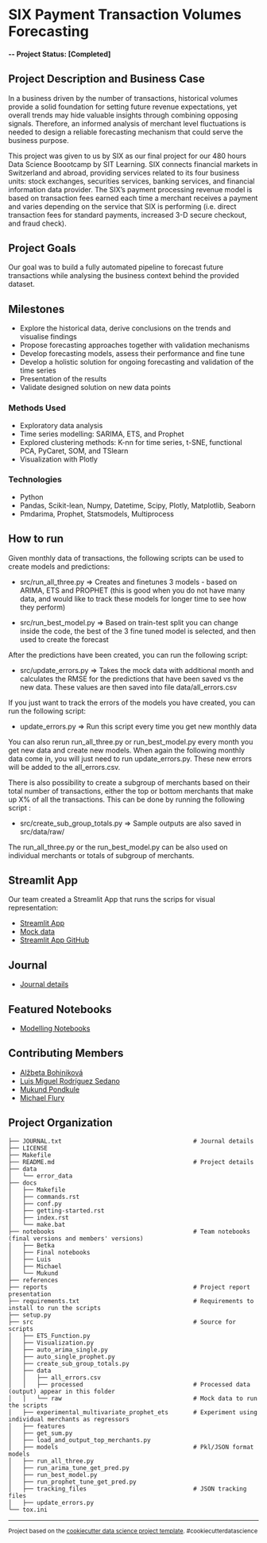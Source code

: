 # SIX Payment Transaction Volumes Forecasting

#### -- Project Status: [Completed]

## Project Description and Business Case
In a business driven by the number of transactions, historical volumes provide a solid foundation for setting future revenue expectations, yet overall trends may hide valuable insights through combining opposing signals. Therefore, an informed analysis of merchant level fluctuations is needed to design a reliable forecasting mechanism that could serve the business purpose.

This project was given to us by SIX as our final project for our 480 hours Data Science Boootcamp by SIT Learning. SIX connects financial markets in Switzerland and abroad, providing services related to its four business units: stock exchanges, securities services, banking services, and financial information data provider. The SIX’s payment processing revenue model is based on transaction fees earned each time a merchant receives a payment and varies depending on the service that SIX is performing (i.e. direct transaction fees for standard payments, increased 3-D secure checkout, and fraud check).

## Project Goals
Our goal was to build a fully automated pipeline to forecast future transactions while analysing the business context behind the provided dataset.

## Milestones
* Explore the historical data, derive conclusions on the trends and visualise findings
* Propose forecasting approaches together with validation mechanisms
* Develop forecasting models, assess their performance and fine tune
* Develop a holistic solution for ongoing forecasting and validation of the time series
* Presentation of the results
* Validate designed solution on new data points

### Methods Used
* Exploratory data analysis
* Time series modelling: SARIMA, ETS, and Prophet
* Explored clustering methods: K-nn for time series, t-SNE, functional PCA, PyCaret, SOM, and TSlearn
* Visualization with Plotly

### Technologies
* Python
* Pandas, Scikit-lean, Numpy, Datetime, Scipy, Plotly, Matplotlib, Seaborn
* Pmdarima, Prophet, Statsmodels, Multiprocess

## How to run
Given monthly data of transactions, the following scripts can be used to create models and predictions:
* src/run_all_three.py
=> Creates and finetunes 3 models - based on ARIMA, ETS and PROPHET (this is good when you do not have many data, and would like to track these models for longer time to see how they perform)

* src/run_best_model.py
=> Based on train-test split you can change inside the code, the best of the 3 fine tuned model is selected, and then used to create the forecast

After the predictions have been created, you can run the following script:
* src/update_errors.py
=> Takes the mock data with additional month and calculates the RMSE for the predictions that have been saved vs the new data. These values are then saved into file data/all_errors.csv

If you just want to track the errors of the models you have created, you can run the following script:
* update_errors.py
=> Run this script every time you get new monthly data

You can also rerun run_all_three.py or run_best_model.py every month you get new data and create new models. When again the following monthly data come in, you will just need to run update_errors.py. These new errors will be added to the all_errors.csv.

There is also possibility to create a subgroup of merchants based on their total number of transactions, either the top or bottom merchants that make up X% of all the transactions. This can be done by running the following script :
* src/create_sub_group_totals.py
=> Sample outputs are also saved in src/data/raw/

The run_all_three.py or the run_best_model.py can be also used on individual merchants or totals of subgroup of merchants.

## Streamlit App
Our team created a Streamlit App that runs the scrips for visual representation:
* [Streamlit App](https://mikjf-transaction-volumes-forecasting-streamlit-a-srcapp-vi2baj.streamlit.app/)
* [Mock data](https://github.com/mikjf/transaction_volumes_forecasting_streamlit_app/blob/main/mock_data/Mock_Time_Series_Merchants_Transactions_Anonymized.csv)
* [Streamlit App GitHub](https://github.com/mikjf/transaction_volumes_forecasting_streamlit_app)

## Journal
* [Journal details](JOURNAL.txt)

## Featured Notebooks
* [Modelling Notebooks](notebooks/)

## Contributing Members
* [Alžbeta Bohiniková](https://github.com/Betka112)
* [Luis Miguel Rodríguez Sedano](https://github.com/Euphorbix)
* [Mukund Pondkule](https://github.com/mpondkule)
* [Michael Flury](https://github.com/mikjf)

Project Organization
------------

    ├── JOURNAL.txt                                     # Journal details
    ├── LICENSE
    ├── Makefile
    ├── README.md                                       # Project details
    ├── data
    │   └── error_data
    ├── docs
    │   ├── Makefile
    │   ├── commands.rst
    │   ├── conf.py
    │   ├── getting-started.rst
    │   ├── index.rst
    │   └── make.bat
    ├── notebooks                                       # Team notebooks (final versions and members' versions)
    │   ├── Betka
    │   ├── Final notebooks
    │   ├── Luis
    │   ├── Michael
    │   └── Mukund
    ├── references
    ├── reports                                         # Project report presentation
    ├── requirements.txt                                # Requirements to install to run the scripts
    ├── setup.py
    ├── src                                             # Source for scripts
    │   ├── ETS_Function.py
    │   ├── Visualization.py
    │   ├── auto_arima_single.py
    │   ├── auto_single_prophet.py
    │   ├── create_sub_group_totals.py
    │   ├── data
    │   │   ├── all_errors.csv
    │   │   ├── processed                               # Processed data (output) appear in this folder
    │   │   └── raw                                     # Mock data to run the scripts
    │   ├── experimental_multivariate_prophet_ets       # Experiment using individual merchants as regressors   
    │   ├── features
    │   ├── get_sum.py
    │   ├── load_and_output_top_merchants.py
    │   ├── models                                      # Pkl/JSON format models
    │   ├── run_all_three.py
    │   ├── run_arima_tune_get_pred.py
    │   ├── run_best_model.py
    │   ├── run_prophet_tune_get_pred.py
    │   ├── tracking_files                              # JSON tracking files
    │   ├── update_errors.py
    └── tox.ini


--------

<p><small>Project based on the <a target="_blank" href="https://drivendata.github.io/cookiecutter-data-science/">cookiecutter data science project template</a>. #cookiecutterdatascience</small></p>
